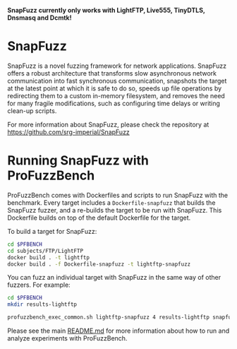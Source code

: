 **SnapFuzz currently only works with LightFTP, Live555, TinyDTLS, Dnsmasq and Dcmtk!**

# SnapFuzz

SnapFuzz is a novel fuzzing framework for network applications. SnapFuzz offers a robust architecture that transforms slow asynchronous network communication into fast synchronous communication, snapshots the target at the latest point at which it is safe to do so, speeds up file operations by redirecting them to a custom in-memory filesystem, and removes the need for many fragile modifications, such as configuring time delays or writing clean-up scripts.

For more information about SnapFuzz, please check the repository at <https://github.com/srg-imperial/SnapFuzz>

# Running SnapFuzz with ProFuzzBench

ProFuzzBench comes with Dockerfiles and scripts to run SnapFuzz with the benchmark.
Every target includes a `Dockerfile-snapfuzz` that builds the SnapFuzz fuzzer, and a re-builds the target to be run with SnapFuzz. This Dockerfile builds on top of the default Dockerfile for the target.

To build a target for SnapFuzz:
```bash
cd $PFBENCH
cd subjects/FTP/LightFTP
docker build . -t lightftp
docker build . -f Dockerfile-snapfuzz -t lightftp-snapfuzz
```

<!--To build all targets for all fuzzers, you can run the script [profuzzbench_build_all.sh](scripts/execution/profuzzbench_build_all.sh). To run the fuzzers on all targets, you can use the script [profuzzbench_exec_all.sh](scripts/execution/profuzzbench_exec_all.sh).-->

You can fuzz an individual target with SnapFuzz in the same way of other fuzzers. For example:
```bash
cd $PFBENCH
mkdir results-lightftp

profuzzbench_exec_common.sh lightftp-snapfuzz 4 results-lightftp snapfuzz/aflnet out-lightftp-snapfuzz "-P FTP -D 10000 -q 3 -s 3 -E -K -m none -t 1000" 3600 5
```

Please see the main [README.md](README.md) for more information about how to run and analyze experiments with ProFuzzBench.

